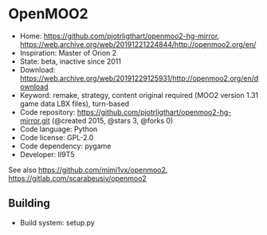 # OpenMOO2

- Home: https://github.com/pjotrligthart/openmoo2-hg-mirror, https://web.archive.org/web/20191221224844/http://openmoo2.org/en/
- Inspiration: Master of Orion 2
- State: beta, inactive since 2011
- Download: https://web.archive.org/web/20191229125931/http://openmoo2.org/en/download
- Keyword: remake, strategy, content original required (MOO2 version 1.31 game data LBX files), turn-based
- Code repository: https://github.com/pjotrligthart/openmoo2-hg-mirror.git (@created 2015, @stars 3, @forks 0)
- Code language: Python
- Code license: GPL-2.0
- Code dependency: pygame
- Developer: II9T5

See also https://github.com/mimi1vx/openmoo2, https://gitlab.com/scarabeusiv/openmoo2

## Building

- Build system: setup.py
